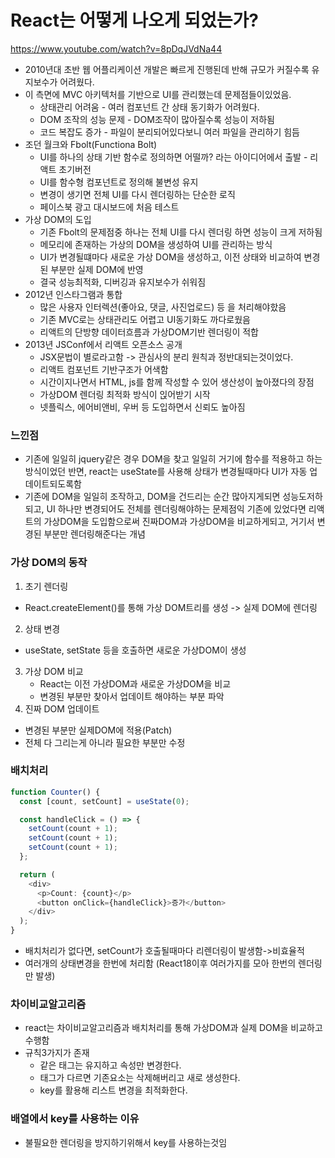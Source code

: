 # React는 어떻게 나오게 되었는가?

https://www.youtube.com/watch?v=8pDqJVdNa44


- 2010년대 초반 웹 어플리케이션 개발은 빠르게 진행된데 반해 규모가 커질수록 유지보수가 어려웠다.
- 이 측면에 MVC 아키텍처를 기반으로 UI를 관리했는데 문제점들이있었음.
  - 상태관리 어려움 - 여러 컴포넌트 간 상태 동기화가 어려웠다.
  - DOM 조작의 성능 문제 - DOM조작이 많아질수록 성능이 저하됨
  - 코드 복잡도 증가 - 파일이 분리되어있다보니 여러 파일을 관리하기 힘듬
- 조던 월크와 Fbolt(Functiona Bolt)  
  - UI를 하나의 상태 기반 함수로 정의하면 어떨까? 라는 아이디어에서 출발 - 리액트 초기버전
  - UI를 함수형 컴포넌트로 정의해 불변성 유지
  - 변경이 생기면 전체 UI를 다시 렌더링하는 단순한 로직
  - 페이스북 광고 대시보드에 처음 테스트 
- 가상 DOM의 도입
  - 기존 Fbolt의 문제점중 하나는 전체 UI를 다시 렌더링 하면 성능이 크게 저하됨
  - 메모리에 존재하는 가상의 DOM을 생성하여 UI를 관리하는 방식
  - UI가 변경될떄마다 새로운 가상 DOM을 생성하고, 이전 상태와 비교하여 변경된 부분만 실제 DOM에 반영
  - 결국 성능최적화, 디버깅과 유지보수가 쉬워짐
- 2012년 인스타그램과 통합
  - 많은 사용자 인터렉션(좋아요, 댓글, 사진업로드) 등 을 처리해야핬음
  - 기존 MVC로는 상태관리도 어렵고 UI동기화도 까다로웠음
  - 리액트의 단방향 데이터흐름과 가상DOM기반 렌더링이 적합
- 2013년 JSConf에서 리액트 오픈소스 공개
  - JSX문법이 별로라고함 -> 관심사의 분리 원칙과 정반대되는것이었다.
  - 리액트 컴포넌트 기반구조가 어색함
  - 시간이지나면서 HTML, js를 함께 작성할 수 있어 생산성이 높아졌다의 장점
  - 가상DOM 렌더링 최적화 방식이 읹어받기 시작
  - 넷플릭스, 에어비앤비, 우버 등 도입하면서 신뢰도 높아짐

### 느낀점
- 기존에 일일히 jquery같은 경우 DOM을 찾고 일일히 거기에 함수를 적용하고 하는방식이었던 반면, react는 useState를 사용해 상태가 변경될때마다 UI가 자동 업데이트되도록함
- 기존에 DOM을 일일히 조작하고, DOM을 건드리는 순간 많아지게되면 성능도저하되고, UI 하나만 변경되어도 전체를 렌더링해야하는 문제점익 기존에 있었다면 리액트의 가상DOM을 도입함으로써 진짜DOM과 가상DOM을 비교하게되고, 거기서 변경된 부분만 렌더링해준다는 개념

### 가상 DOM의 동작
1. 초기 렌더링
  - React.createElement()를 통해 가상 DOM트리를 생성 -> 실제 DOM에 렌더링
2. 상태 변경
  - useState, setState 등을 호출하면 새로운 가상DOM이 생성
3. 가상 DOM 비교
   - React는 이전 가상DOM과 새로운 가상DOM을 비교
   - 변경된 부분만 찾아서 업데이트 해야하는 부분 파악
4. 진짜 DOM 업데이트
  - 변경된 부분만 실제DOM에 적용(Patch)
  - 전체 다 그리는게 아니라 필요한 부분만 수정


### 배치처리
```typescript
function Counter() {
  const [count, setCount] = useState(0);

  const handleClick = () => {
    setCount(count + 1);
    setCount(count + 1);
    setCount(count + 1);
  };

  return (
    <div>
      <p>Count: {count}</p>
      <button onClick={handleClick}>증가</button>
    </div>
  );
}
```
- 배치처리가 없다면,  setCount가 호출될때마다 리렌더링이 발생함->비효율적
- 여러개의 상태변경을 한번에 처리함 (React18이후 여러가지를 모아 한번의 렌더링만 발생)

### 차이비교알고리즘
 - react는 차이비교알고리즘과 배치처리를 통해 가상DOM과 실제 DOM을 비교하고 수행함
 - 규칙3가지가 존재
   - 같은 태그는 유지하고 속성만 변경한다.
   - 태그가 다르면 기존요소는 삭제해버리고 새로 생성한다.
   - key를 활용해 리스트 변경을 최적화한다. 

### 배열에서 key를 사용하는 이유
 - 불필요한 렌더링을 방지하기위해서 key를 사용하는것임
